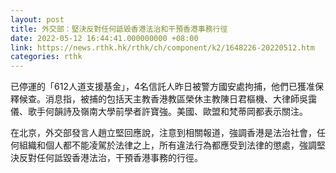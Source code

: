 ```yaml
---
layout: post
title: 外交部：堅決反對任何詆毀香港法治和干預香港事務行徑
date: 2022-05-12 16:44:41.000000000 +08:00
link: https://news.rthk.hk/rthk/ch/component/k2/1648226-20220512.htm
categories: rthk
---
```


已停運的「612人道支援基金」，4名信託人昨日被警方國安處拘捕，他們已獲准保釋候查。消息指，被捕的包括天主教香港教區榮休主教陳日君樞機、大律師吳靄儀、歌手何韻詩及嶺南大學前學者許寶強。美國、歐盟和梵蒂岡都表示關注。

在北京，外交部發言人趙立堅回應說，注意到相關報道，強調香港是法治社會，任何組織和個人都不能凌駕於法律之上，所有違法行為都應受到法律的懲處，強調堅決反對任何詆毀香港法治，干預香港事務的行徑。

